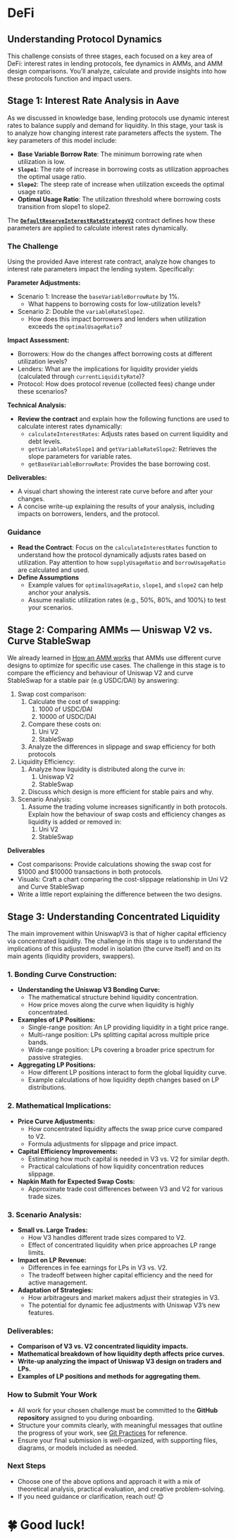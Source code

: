 # DeFi
## Understanding Protocol Dynamics

This challenge consists of three stages, each focused on a key area of DeFi: interest rates in lending protocols, fee dynamics in AMMs, and AMM design comparisons. You’ll analyze, calculate and provide insights into how these protocols function and impact users. 

## Stage 1: Interest Rate Analysis in Aave

As we discussed in knowledge base, lending protocols use dynamic interest rates to balance supply and demand for liquidity. In this stage, your task is to analyze how changing interest rate parameters affects the system. The key parameters of this model include:

- **Base Variable Borrow Rate**: The minimum borrowing rate when utilization is low.
- **`Slope1`**: The rate of increase in borrowing costs as utilization approaches the optimal usage ratio.
- **`Slope2`**: The steep rate of increase when utilization exceeds the optimal usage ratio.
- **Optimal Usage Ratio**: The utilization threshold where borrowing costs transition from slope1 to slope2.

The [**`DefaultReserveInterestRateStrategyV2`**](https://aave.com/docs/developers/smart-contracts/interest-rate-strategy) contract defines how these parameters are applied to calculate interest rates dynamically.

### The Challenge

Using the provided Aave interest rate contract, analyze how changes to interest rate parameters impact the lending system. Specifically:

**Parameter Adjustments:**

- Scenario 1: Increase the `baseVariableBorrowRate` by 1%.
    - What happens to borrowing costs for low-utilization levels?
- Scenario 2: Double the `variableRateSlope2`.
    - How does this impact borrowers and lenders when utilization exceeds the `optimalUsageRatio`?

**Impact Assessment:**

- Borrowers: How do the changes affect borrowing costs at different utilization levels?
- Lenders: What are the implications for liquidity provider yields (calculated through `currentLiquidityRate`)?
- Protocol: How does protocol revenue (collected fees) change under these scenarios?

**Technical Analysis:**

- **Review the contract** and explain how the following functions are used to calculate interest rates dynamically:
    - `calculateInterestRates`: Adjusts rates based on current liquidity and debt levels.
    - `getVariableRateSlope1` and `getVariableRateSlope2`: Retrieves the slope parameters for variable rates.
    - `getBaseVariableBorrowRate`: Provides the base borrowing cost.

**Deliverables:**

- A visual chart showing the interest rate curve before and after your changes.
- A concise write-up explaining the results of your analysis, including impacts on borrowers, lenders, and the protocol.

### Guidance

- **Read the Contract**: Focus on the `calculateInterestRates` function to understand how the protocol dynamically adjusts rates based on utilization. Pay attention to how `supplyUsageRatio` and `borrowUsageRatio` are calculated and used.
- **Define Assumptions**
    - Example values for `optimalUsageRatio`, `slope1`, and `slope2` can help anchor your analysis.
    - Assume realistic utilization rates (e.g., 50%, 80%, and 100%) to test your scenarios.

## Stage 2: Comparing AMMs — Uniswap V2 vs. Curve StableSwap

We already learned in [How an AMM works](https://www.notion.so/How-an-AMM-works-1829a4c092c780aea69acee2bbf29d95?pvs=21) that AMMs use different curve designs to optimize for specific use cases. The challenge in this stage is to compare the efficiency and behaviour of Uniswap V2 and curve StableSwap for a stable pair (e.g USDC/DAI) by answering:

1. Swap cost comparison: 
    1. Calculate the cost of swapping:
        1. 1000 of USDC/DAI
        2. 10000 of USDC/DAI
    2. Compare these costs on:
        1. Uni V2
        2. StableSwap
    3. Analyze the differences in slippage and swap efficiency for both protocols 
2. Liquidity Efficiency:
    1. Analyze how liquidity is distributed along the curve in:
        1. Uniswap V2
        2. StableSwap
    2. Discuss which design is more efficient for stable pairs and why. 
3. Scenario Analysis: 
    1. Assume the trading volume increases significantly in both protocols. Explain how the behaviour of swap costs and efficiency changes as liquidity is added or removed in:
        1. Uni V2
        2. StableSwap

**Deliverables**

- Cost comparisons: Provide calculations showing the swap cost for $1000 and $10000 transactions in both protocols.
- Visuals: Craft a chart comparing the cost-slippage relationship in Uni V2 and Curve StableSwap
- Write a little report explaining the difference between the two designs.

## Stage 3: Understanding Concentrated Liquidity

The main improvement within UniswapV3 is that of higher capital efficiency via concentrated liquidity. The challenge in this stage is to understand the implications of this adjusted model in isolation (the curve itself) and on its main agents (liquidity providers, swappers).

### **1. Bonding Curve Construction:**

- **Understanding the Uniswap V3 Bonding Curve:**
    - The mathematical structure behind liquidity concentration.
    - How price moves along the curve when liquidity is highly concentrated.
- **Examples of LP Positions:**
    - Single-range position: An LP providing liquidity in a tight price range.
    - Multi-range position: LPs splitting capital across multiple price bands.
    - Wide-range position: LPs covering a broader price spectrum for passive strategies.
- **Aggregating LP Positions:**
    - How different LP positions interact to form the global liquidity curve.
    - Example calculations of how liquidity depth changes based on LP distributions.

### **2. Mathematical Implications:**

- **Price Curve Adjustments:**
    - How concentrated liquidity affects the swap price curve compared to V2.
    - Formula adjustments for slippage and price impact.
- **Capital Efficiency Improvements:**
    - Estimating how much capital is needed in V3 vs. V2 for similar depth.
    - Practical calculations of how liquidity concentration reduces slippage.
- **Napkin Math for Expected Swap Costs:**
    - Approximate trade cost differences between V3 and V2 for various trade sizes.

### **3. Scenario Analysis:**

- **Small vs. Large Trades:**
    - How V3 handles different trade sizes compared to V2.
    - Effect of concentrated liquidity when price approaches LP range limits.
- **Impact on LP Revenue:**
    - Differences in fee earnings for LPs in V3 vs. V2.
    - The tradeoff between higher capital efficiency and the need for active management.
- **Adaptation of Strategies:**
    - How arbitrageurs and market makers adjust their strategies in V3.
    - The potential for dynamic fee adjustments with Uniswap V3’s new features.

### **Deliverables:**

- **Comparison of V3 vs. V2 concentrated liquidity impacts.**
- **Mathematical breakdown of how liquidity depth affects price curves.**
- **Write-up analyzing the impact of Uniswap V3 design on traders and LPs.**
- **Examples of LP positions and methods for aggregating them.**

### **How to Submit Your Work**

- All work for your chosen challenge must be committed to the **GitHub repository** assigned to you during onboarding.
- Structure your commits clearly, with meaningful messages that outline the progress of your work, see [Git Practices](/docs/processes/github/git-practices.md) for reference.
- Ensure your final submission is well-organized, with supporting files, diagrams, or models included as needed.

### **Next Steps**

- Choose one of the above options and approach it with a mix of theoretical analysis, practical evaluation, and creative problem-solving.
- If you need guidance or clarification, reach out! 😊

# 🍀 Good luck!